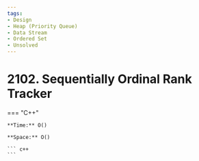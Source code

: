```yaml
---
tags:
- Design
- Heap (Priority Queue)
- Data Stream
- Ordered Set
- Unsolved
---
```



# 2102. Sequentially Ordinal Rank Tracker

=== "C++"

    **Time:** O()

    **Space:** O()

    ``` c++
    ```
